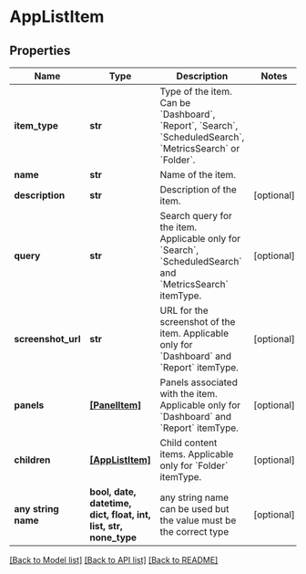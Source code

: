 # AppListItem


## Properties
Name | Type | Description | Notes
------------ | ------------- | ------------- | -------------
**item_type** | **str** | Type of the item. Can be &#x60;Dashboard&#x60;, &#x60;Report&#x60;, &#x60;Search&#x60;, &#x60;ScheduledSearch&#x60;, &#x60;MetricsSearch&#x60; or &#x60;Folder&#x60;. | 
**name** | **str** | Name of the item. | 
**description** | **str** | Description of the item. | [optional] 
**query** | **str** | Search query for the item. Applicable only for &#x60;Search&#x60;, &#x60;ScheduledSearch&#x60; and &#x60;MetricsSearch&#x60; itemType. | [optional] 
**screenshot_url** | **str** | URL for the screenshot of the item. Applicable only for &#x60;Dashboard&#x60; and &#x60;Report&#x60; itemType. | [optional] 
**panels** | [**[PanelItem]**](PanelItem.md) | Panels associated with the item. Applicable only for &#x60;Dashboard&#x60; and &#x60;Report&#x60; itemType. | [optional] 
**children** | [**[AppListItem]**](AppListItem.md) | Child content items. Applicable only for &#x60;Folder&#x60; itemType. | [optional] 
**any string name** | **bool, date, datetime, dict, float, int, list, str, none_type** | any string name can be used but the value must be the correct type | [optional]

[[Back to Model list]](../README.md#documentation-for-models) [[Back to API list]](../README.md#documentation-for-api-endpoints) [[Back to README]](../README.md)


